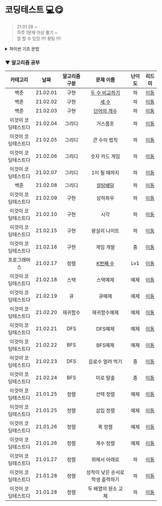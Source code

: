 # 코딩테스트 💻😋
> 21.01.28 ~  
> 하루 1문제 이상 풀기 ~  
> 잘 할 수 있당 !!!! 홧팅 !!!!  

<details>
<summary>파이썬 기초 문법</summary>
<div markdown="1">       

| 카테고리 | 날짜 | 알고리즘 구분 | 문제 이름 | 난이도 | 리드미 |  
| :----------: | :----------: | :----------: | :----------: | :----------: | :----------: | 
| 백준 | 21.01.28 | 수학/사칙연산 | [곱셈](https://www.acmicpc.net/problem/2588) | 하 | [이동](./Baekjoon/readme/곱셈.md) |
| 백준 | 21.01.29 | 수학/사칙연산 | [알람 시계](https://www.acmicpc.net/problem/2884) | 하 | [이동](./Baekjoon/readme/알람시계.md) |
| 백준 | 21.01.30 | 수학/구현 | [합](https://www.acmicpc.net/problem/8393) | 하 | [이동](./Baekjoon/readme/합.md) |
| 백준 | 21.01.31 | 수학/사칙연산/구현 | [A+B](https://www.acmicpc.net/problem/10950) | 하 | [이동](./Baekjoon/readme/A+B.md) |

</div>
</details>


### ▼ 알고리즘 공부

| 카테고리 | 날짜 | 알고리즘 구분 | 문제 이름 | 난이도 | 리드미 |  
| :----------: | :----------: | :----------: | :----------: | :----------: | :----------: | 
| 백준 | 21.02.01 | 구현 | [두 수 비교하기](https://www.acmicpc.net/problem/1330) | 하 | [이동](./Baekjoon/readme/두수비교하기.md) |
| 백준 | 21.02.02 | 구현 | [세 수](https://www.acmicpc.net/problem/10817) | 하 | [이동](./Baekjoon/readme/세수.md) |
| 백준 | 21.02.03 | 구현 | [단어의 개수](https://www.acmicpc.net/problem/1152) | 하 | [이동](./Baekjoon/readme/단어의개수.md) |
| 이것이 코딩테스트다 | 21.02.04 | 그리디 | 거스름돈 | 하 | [이동](./book/readme/거스름돈.md) |
| 이것이 코딩테스트다 | 21.02.05 | 그리디 | 큰 수의 법칙 | 하 | [이동](./book/readme/큰수의법칙.md) |
| 이것이 코딩테스트다 | 21.02.06 | 그리디 | 숫자 카드 게임 | 하 | [이동](./book/readme/숫자카드게임.md) |
| 이것이 코딩테스트다 | 21.02.07 | 그리디 | 1이 될 때까지 | 하 | [이동](./book/readme/1이될때까지.md) |
| 백준 | 21.02.08 | 그리디 | [설탕배달](https://www.acmicpc.net/problem/2839) | 하 | [이동](./Baekjoon/readme/설탕배달.md) |
| 이것이 코딩테스트다 | 21.02.09 | 구현 | 상하좌우 | 하 | [이동](./book/readme/상하좌우.md) |
| 이것이 코딩테스트다 | 21.02.10 | 구현 | 시각 | 하 | [이동](./book/readme/시각.md) |
| 이것이 코딩테스트다 | 21.02.15 | 구현 | 왕실의 나이트 | 하 | [이동](./book/readme/왕실의나이트.md) |
| 이것이 코딩테스트다 | 21.02.16 | 구현 | 게임 개발 | 중 | [이동](./book/readme/게임개발.md) |
| 프로그래머스 | 21.02.17 | 정렬 | [K번째 수](https://programmers.co.kr/learn/courses/30/lessons/42748?language=python3) | Lv1 | [이동](./Programmers/readme/K번째수.md) |
| 이것이 코딩테스트다 | 21.02.18 | 스택 | 스택예제 | 예제 | [이동](./book/readme/스택예제.md) |
| 이것이 코딩테스트다 | 21.02.19 | 큐 | 큐예제 | 예제 | [이동](./book/readme/큐예제.md) |
| 이것이 코딩테스트다 | 21.02.20 | 재귀함수 | 재귀함수예제 | 예제 | [이동](./book/readme/재귀함수예제.md) |
| 이것이 코딩테스트다 | 21.02.21 | DFS | DFS예제 | 예제 | [이동](./book/readme/DFS예제.md) |
| 이것이 코딩테스트다 | 21.02.22 | BFS | BFS예제 | 예제 | [이동](./book/readme/BFS예제.md) |
| 이것이 코딩테스트다 | 21.02.23 | DFS | 음료수 얼려 먹기 | 중 | [이동](./book/readme/음료수얼려먹기.md) |
| 이것이 코딩테스트다 | 21.02.24 | BFS | 미로 탈출 | 중 | [이동](./book/readme/미로탈출.md) |
| 이것이 코딩테스트다 | 21.01.25 | 정렬 | 선택 정렬 | 예제 | [이동](./book/readme/선택정렬.md) |
| 이것이 코딩테스트다 | 21.01.25 | 정렬 | 삽입 정렬 | 예제 | [이동](./book/readme/삽입정렬.md) |
| 이것이 코딩테스트다 | 21.01.26 | 정렬 | 퀵 정렬 | 예제 | [이동](./book/readme/퀵정렬.md) |
| 이것이 코딩테스트다 | 21.01.26 | 정렬 | 계수 정렬 | 예제 | [이동](./book/readme/계수정렬.md) |
| 이것이 코딩테스트다 | 21.01.27 | 정렬 | 위에서 아래로 | 하 | [이동](./book/readme/위에서아래로.md) |
| 이것이 코딩테스트다 | 21.01.28 | 정렬 | 성적이 낮은 순서로 학생 출력하기 | 하 | [이동](./book/readme/성적이낮은순서로학생출력하기.md) |
| 이것이 코딩테스트다 | 21.01.28 | 정렬 | 두 배열의 원소 교체 | 하 | [이동](./book/readme/두배열의원소교체.md) |



